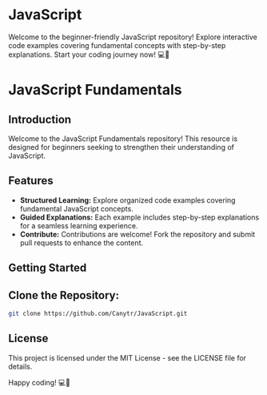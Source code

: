 # JavaScript
Welcome to the beginner-friendly JavaScript repository! Explore interactive code examples covering fundamental concepts with step-by-step explanations. Start your coding journey now! 💻🚀

# JavaScript Fundamentals

## Introduction

Welcome to the JavaScript Fundamentals repository! This resource is designed for beginners seeking to strengthen their understanding of JavaScript.

## Features

- **Structured Learning:** Explore organized code examples covering fundamental JavaScript concepts.
- **Guided Explanations:** Each example includes step-by-step explanations for a seamless learning experience.
- **Contribute:** Contributions are welcome! Fork the repository and submit pull requests to enhance the content.

## Getting Started

## Clone the Repository:
   ```bash
   git clone https://github.com/Canytr/JavaScript.git 
   ```

## License
This project is licensed under the MIT License - see the LICENSE file for details.

Happy coding! 💻🚀
